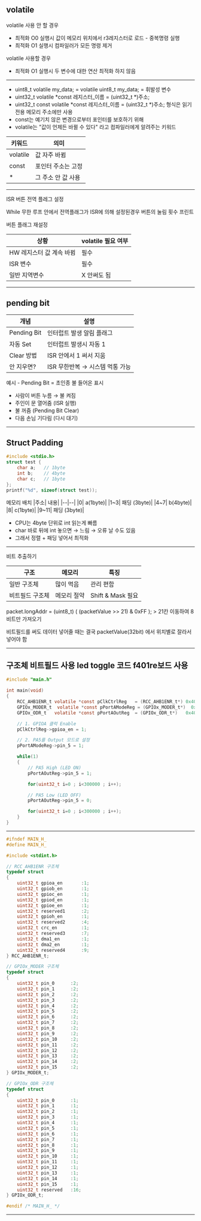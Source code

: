 ## volatile
volatile 사용 안 할 경우
- 최적화 O0 실행시 값이 메모리 위치에서 r3레지스터로 로드 - 중복명령 실행
- 최적화 O1 실행시 컴파일러가 모든 명령 제거

volatile 사용할 경우
- 최적화 O1 실행시 두 변수에 대한 연산 최적화 하지 않음
***
- uint8_t volatile my_data; = volatile uint8_t my_data; = 휘발성 변수
- uint32_t volatile *const 레지스터_이름 = (uint32_t *)주소;
- uint32_t const volatile *const 레지스터_이름 = (uint32_t *)주소; 형식은 읽기전용 메모리 주소에만 사용 
- const는 예기치 않은 변경으로부터 포인터를 보호하기 위해
- volatile는 "값이 언제든 바뀔 수 있다" 라고 컴파일러에게 알려주는 키워드

|키워드|	의미|
|--|--|
|volatile|	값 자주 바뀜|
|const|	포인터 주소는 고정|
|*|	그 주소 안 값 사용|
***

ISR 버튼 전역 플레그 설정

While 무한 루프 안에서 전역플래그가 ISR에 의해 설정된경우 
버튼의 눌림 횟수 프린트 

버튼 플래그 재설정

|상황|	volatile 필요 여부|
|--|--|
|HW 레지스터 값 계속 바뀜|	필수|
|ISR 변수|	필수|
|일반 지역변수|	X 안써도 됨|
***
## pending bit
|개념|설명|
|--|--|
|Pending Bit|인터럽트 발생 알림 플래그|
|자동 Set|인터럽트 발생시 자동 1|
|Clear 방법|ISR 안에서 1 써서 지움|
|안 지우면?|	ISR 무한반복 → 시스템 먹통 가능|

예시 - Pending Bit = 초인종 불 들어온 표시
- 사람이 버튼 누름 → 불 켜짐
- 주인이 문 열어줌 (ISR 실행)
- 불 꺼줌 (Pending Bit Clear)
- 다음 손님 기다림 (다시 대기)
***
## Struct Padding
```c
#include <stdio.h>
struct test {
    char a;   // 1byte
    int b;    // 4byte
    char c;   // 1byte
};
printf("%d", sizeof(struct test)); 
```
메모리 배치
|주소|	내용|
|--|--|
|0|	a(1byte)|
|1~3|	패딩 (3byte)|
|4~7|	b(4byte)|
|8|	c(1byte)|
|9~11|	패딩 (3byte)|
- CPU는 4byte 단위로 int 읽는게 빠름
- char 바로 뒤에 int 놓으면 → 느림 → 오류 날 수도 있음
- 그래서 정렬 + 패딩 넣어서 최적화
***
비트 추출하기

|구조|	메모리|	특징|
|--|--|--|
|일반 구조체|	많이 먹음|	관리 편함|
|비트필드 구조체|	메모리 절약|	Shift & Mask 필요|

packet.longAddr  =   (uint8_t) ( (packetValue >> 21) & 0xFF ); > 21칸 이동하여 8비트만 가져오기 

비트필드를 써도 데이터 넣어줄 때는 결국 packetValue(32bit) 에서 위치별로 잘라서 넣어야 함
***
## 구조체 비트필드 사용 led toggle 코드 f401re보드 사용 
```c
#include "main.h"

int main(void)
{
	RCC_AHB1ENR_t volatile *const pClkCtrlReg   = (RCC_AHB1ENR_t*) 0x40023830;  // RCC AHB1ENR 가변 및 휘발성 
	GPIOx_MODER_t  volatile *const pPortAModeReg = (GPIOx_MODER_t*)  0x40020000;  // GPIOA MODER
	GPIOx_ODR_t   volatile *const pPortAOutReg  = (GPIOx_ODR_t*)   0x40020014;  // GPIOA ODR

	// 1. GPIOA 클럭 Enable
	pClkCtrlReg->gpioa_en = 1;

	// 2. PA5를 Output 모드로 설정
	pPortAModeReg->pin_5 = 1;

	while(1)
	{
		// PA5 High (LED ON)
		pPortAOutReg->pin_5 = 1;

		for(uint32_t i=0 ; i<300000 ; i++);

		// PA5 Low (LED OFF)
		pPortAOutReg->pin_5 = 0;

		for(uint32_t i=0 ; i<300000 ; i++);
	}
}
```
***
```c
#ifndef MAIN_H_
#define MAIN_H_

#include <stdint.h>

// RCC AHB1ENR 구조체
typedef struct
{
	uint32_t gpioa_en		:1;
	uint32_t gpiob_en		:1;
	uint32_t gpioc_en		:1;
	uint32_t gpiod_en		:1;
	uint32_t gpioe_en		:1;
	uint32_t reserved1		:2;
	uint32_t gpioh_en		:1;
	uint32_t reserved2		:4;
	uint32_t crc_en			:1;
	uint32_t reserved3		:7;
	uint32_t dma1_en		:1;
	uint32_t dma2_en		:1;
	uint32_t reserved4		:9;
} RCC_AHB1ENR_t;

// GPIOx_MODER 구조체
typedef struct
{
	uint32_t pin_0		:2;
	uint32_t pin_1		:2;
	uint32_t pin_2		:2;
	uint32_t pin_3		:2;
	uint32_t pin_4		:2;
	uint32_t pin_5		:2;
	uint32_t pin_6		:2;
	uint32_t pin_7		:2;
	uint32_t pin_8		:2;
	uint32_t pin_9		:2;
	uint32_t pin_10		:2;
	uint32_t pin_11		:2;
	uint32_t pin_12		:2;
	uint32_t pin_13		:2;
	uint32_t pin_14		:2;
	uint32_t pin_15		:2;
} GPIOx_MODER_t;

// GPIOx_ODR 구조체
typedef struct
{
	uint32_t pin_0		:1;
	uint32_t pin_1		:1;
	uint32_t pin_2		:1;
	uint32_t pin_3		:1;
	uint32_t pin_4		:1;
	uint32_t pin_5		:1;
	uint32_t pin_6		:1;
	uint32_t pin_7		:1;
	uint32_t pin_8		:1;
	uint32_t pin_9		:1;
	uint32_t pin_10		:1;
	uint32_t pin_11		:1;
	uint32_t pin_12		:1;
	uint32_t pin_13		:1;
	uint32_t pin_14		:1;
	uint32_t pin_15		:1;
	uint32_t reserved	:16;
} GPIOx_ODR_t;

#endif /* MAIN_H_ */
```
***















